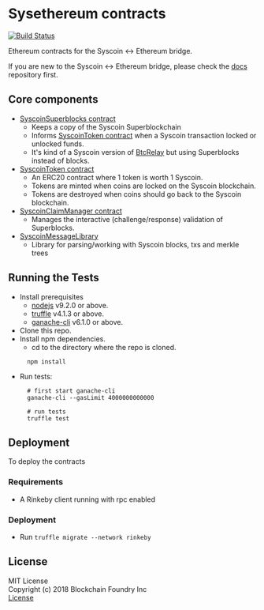 # Sysethereum contracts

[![Build Status](https://travis-ci.org/syscoin/sysethereum/sysethereum-contracts.svg?branch=master)](https://travis-ci.org/syscoin/sysethereum/sysethereum-contracts)

Ethereum contracts for the Syscoin <-> Ethereum bridge.

If you are new to the Syscoin <-> Ethereum bridge, please check the [docs](https://github.com/syscoin/sysethereum/docs) repository first.

## Core components
* [SyscoinSuperblocks contract](contracts/SyscoinSuperblocks.sol)
  * Keeps a copy of the Syscoin Superblockchain
  * Informs [SyscoinToken contract](contracts/token/SyscoinToken.sol) when a Syscoin transaction locked or unlocked funds.
  * It's kind of a Syscoin version of [BtcRelay](https://github.com/ethereum/btcrelay) but using Superblocks instead of blocks.
* [SyscoinToken contract](contracts/token/SyscoinToken.sol)
  * An ERC20 contract where 1 token is worth 1 Syscoin.
  * Tokens are minted when coins are locked on the Syscoin blockchain.
  * Tokens are destroyed when coins should go back to the Syscoin blockchain.
* [SyscoinClaimManager contract](contracts/SyscoinClaimManager.sol)
  * Manages the interactive (challenge/response) validation of Superblocks.
* [SyscoinMessageLibrary](contracts/SyscoinParser/SyscoinMessageLibrary.sol)
  - Library for parsing/working with Syscoin blocks, txs and merkle trees 


## Running the Tests

* Install prerequisites
  * [nodejs](https://nodejs.org) v9.2.0 or above.
  * [truffle](http://truffleframework.com/) v4.1.3 or above.
  * [ganache-cli](https://github.com/trufflesuite/ganache-cli) v6.1.0 or above.
* Clone this repo.
* Install npm dependencies.
  * cd to the directory where the repo is cloned.
  ```
    npm install
  ```
* Run tests:
  ```
    # first start ganache-cli
    ganache-cli --gasLimit 4000000000000

    # run tests
    truffle test
  ```

## Deployment

To deploy the contracts

### Requirements

* A Rinkeby client running with rpc enabled

### Deployment

* Run `truffle migrate --network rinkeby`

## License

MIT License<br/>
Copyright (c) 2018 Blockchain Foundry Inc<br/>
[License](LICENSE)

